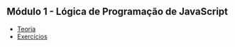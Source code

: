## Módulo 1 - Lógica de Programação de JavaScript

- [Teoria](teoria/readme.md)
- [Exercícios](exercicos/readme.md)
